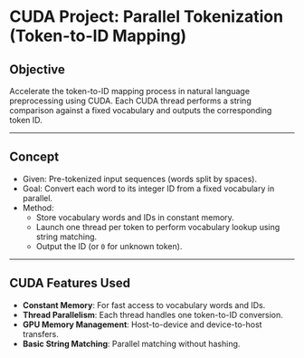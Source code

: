 # CUDA Project: Parallel Tokenization (Token-to-ID Mapping)

## Objective
Accelerate the token-to-ID mapping process in natural language preprocessing using CUDA. Each CUDA thread performs a string comparison against a fixed vocabulary and outputs the corresponding token ID.

---

## Concept

- Given: Pre-tokenized input sequences (words split by spaces).
- Goal: Convert each word to its integer ID from a fixed vocabulary in parallel.
- Method:
  - Store vocabulary words and IDs in constant memory.
  - Launch one thread per token to perform vocabulary lookup using string matching.
  - Output the ID (or `0` for unknown token).

---

## CUDA Features Used

- **Constant Memory**: For fast access to vocabulary words and IDs.
- **Thread Parallelism**: Each thread handles one token-to-ID conversion.
- **GPU Memory Management**: Host-to-device and device-to-host transfers.
- **Basic String Matching**: Parallel matching without hashing.
